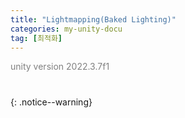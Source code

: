 ```yaml
---
title: "Lightmapping(Baked Lighting)"
categories: my-unity-docu
tag: [최적화]
---
```


<span style="color:gray">unity version 2022.3.7f1</span>

# 
{: .notice--warning}

